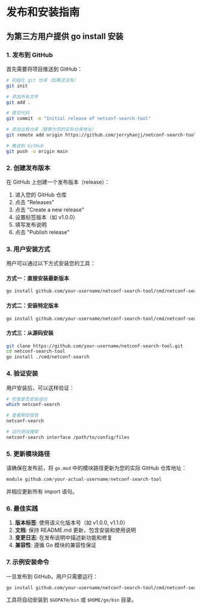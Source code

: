 # 发布和安装指南

## 为第三方用户提供 go install 安装

### 1. 发布到 GitHub

首先需要将项目推送到 GitHub：

```bash
# 初始化 git 仓库（如果还没有）
git init

# 添加所有文件
git add .

# 提交代码
git commit -m "Initial release of netconf-search-tool"

# 添加远程仓库（替换为您的实际仓库地址）
git remote add origin https://github.com/jerryhanjj/netconf-search-tool.git

# 推送到 GitHub
git push -u origin main
```

### 2. 创建发布版本

在 GitHub 上创建一个发布版本（release）：

1. 进入您的 GitHub 仓库
2. 点击 "Releases"
3. 点击 "Create a new release"
4. 设置标签版本（如 v1.0.0）
5. 填写发布说明
6. 点击 "Publish release"

### 3. 用户安装方式

用户可以通过以下方式安装您的工具：

#### 方式一：直接安装最新版本
```bash
go install github.com/your-username/netconf-search-tool/cmd/netconf-search@latest
```

#### 方式二：安装特定版本
```bash
go install github.com/your-username/netconf-search-tool/cmd/netconf-search@v1.0.0
```

#### 方式三：从源码安装
```bash
git clone https://github.com/your-username/netconf-search-tool.git
cd netconf-search-tool
go install ./cmd/netconf-search
```

### 4. 验证安装

用户安装后，可以这样验证：

```bash
# 检查是否安装成功
which netconf-search

# 查看帮助信息
netconf-search

# 运行测试搜索
netconf-search interface /path/to/config/files
```

### 5. 更新模块路径

请确保在发布前，将 `go.mod` 中的模块路径更新为您的实际 GitHub 仓库地址：

```go
module github.com/your-actual-username/netconf-search-tool
```

并相应更新所有 import 语句。

### 6. 最佳实践

1. **版本标签**: 使用语义化版本号（如 v1.0.0, v1.1.0）
2. **文档**: 保持 README.md 更新，包含安装和使用说明
3. **变更日志**: 在发布说明中描述新功能和修复
4. **兼容性**: 遵循 Go 模块的兼容性保证

### 7. 示例安装命令

一旦发布到 GitHub，用户只需要运行：

```bash
go install github.com/your-username/netconf-search-tool/cmd/netconf-search@latest
```

工具将自动安装到 `$GOPATH/bin` 或 `$HOME/go/bin` 目录。
